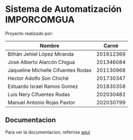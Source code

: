 # Sistema de Automatización IMPORCOMGUA
Proyecto realizado por:

| Nombre                                   | Carné     |
|------------------------------------------|-----------|
| Bilhán Jehiel López Miranda              | 201612369 |
| José Alberto Alarcón Chigua              | 201346084 |
| Jaqueline Michelle Cifuentes Rodas       | 201130968 |
| Hector Adolfo Son Chiché                 | 201730347 |
| Estuardo Israel Ramos Gomez              | 201830358 |
| Luis Nery Cifuentes Rodas                | 202030482 |
| Manuel Antonio Rojas Paxtor              | 202030799 |

## Documentacion
Para ver la documentacion, referirse [aquí](./docs/)
